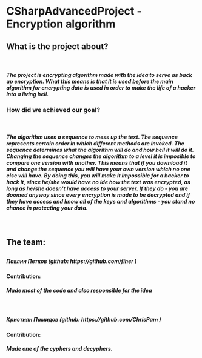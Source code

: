 # CSharpAdvancedProject - Encryption algorithm

<div><h2>What is the project about?</h2></div>
</br>
<div><h5>The project is encrypting algorithm made with the idea to serve as back up encryption. What this means is that it is used before the main algorithm for encrypting data is used in order to make the life of a hacker into a living hell.</h5></div>
<div><h3>How did we achieved our goal?</h3></div>
</br>
<div><h5><i> The algorithm uses a sequence to mess up the text. The sequence represents certain order in which different methods are invoked. The sequence determines what the algorithm will do and how hell it will do it. Changing the sequence changes the algorithm to a level it is imposible to compare one version with another. This means that if you download it and change the sequence you will have your own version which no one else will have. By doing this, you will make it impossible for a hacker to hack it, since he/she would have no ide how the text was encrypted, as long as he/she doesn't have access to your server. If they do - you are doomed anyway since every encryption is made to be decrypted and if they have access and know all of the keys and algorithms - you stand no chance in protecting your data.</i><h5></div>
</br>
<div><h2> The team:<h2></div>
<div>
<h5> Павлин Петков (github: https://github.com/fiher ) <h5>
<h4>Contribution:</h4><h5>Made most of the code and also responsible for the idea</h4>
</div>
</br>
<div>
<h5> Кристиян Памидов (github: https://github.com/ChrisPam ) <h5>
<h4>Contribution:</h4><h5>Made one of the cyphers and decyphers.</h4>
</div>
